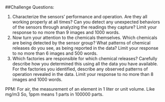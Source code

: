 ##Challenge Questions: 
1.	Characterize the sensors’ performance and operation. Are they all working properly at all times? Can you detect any unexpected behaviors of the sensors through analyzing the readings they capture? Limit your response to no more than 9 images and 1000 words.
2.	Now turn your attention to the chemicals themselves. Which chemicals are being detected by the sensor group? What patterns of chemical releases do you see, as being reported in the data? Limit your response to no more than 6 images and 500 words.
3.	Which factories are responsible for which chemical releases? Carefully describe how you determined this using all the data you have available. For the factories you identified, describe any observed patterns of operation revealed in the data. Limit your response to no more than 8 images and 1000 words.

PPM: For air, the measurement of an element in 1 liter or unit volume. Like mg/m3
So, 1ppm means 1 parts in 100000 parts. 